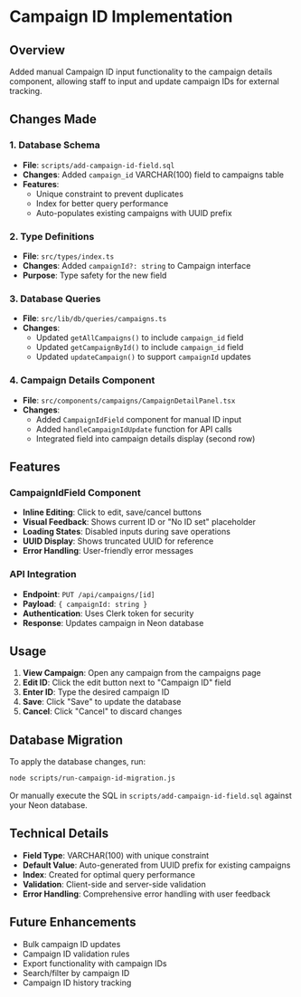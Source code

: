 # Campaign ID Implementation

## Overview
Added manual Campaign ID input functionality to the campaign details component, allowing staff to input and update campaign IDs for external tracking.

## Changes Made

### 1. Database Schema
- **File**: `scripts/add-campaign-id-field.sql`
- **Changes**: Added `campaign_id` VARCHAR(100) field to campaigns table
- **Features**: 
  - Unique constraint to prevent duplicates
  - Index for better query performance
  - Auto-populates existing campaigns with UUID prefix

### 2. Type Definitions
- **File**: `src/types/index.ts`
- **Changes**: Added `campaignId?: string` to Campaign interface
- **Purpose**: Type safety for the new field

### 3. Database Queries
- **File**: `src/lib/db/queries/campaigns.ts`
- **Changes**: 
  - Updated `getAllCampaigns()` to include `campaign_id` field
  - Updated `getCampaignById()` to include `campaign_id` field
  - Updated `updateCampaign()` to support `campaignId` updates

### 4. Campaign Details Component
- **File**: `src/components/campaigns/CampaignDetailPanel.tsx`
- **Changes**:
  - Added `CampaignIdField` component for manual ID input
  - Added `handleCampaignIdUpdate` function for API calls
  - Integrated field into campaign details display (second row)

## Features

### CampaignIdField Component
- **Inline Editing**: Click to edit, save/cancel buttons
- **Visual Feedback**: Shows current ID or "No ID set" placeholder
- **Loading States**: Disabled inputs during save operations
- **UUID Display**: Shows truncated UUID for reference
- **Error Handling**: User-friendly error messages

### API Integration
- **Endpoint**: `PUT /api/campaigns/[id]`
- **Payload**: `{ campaignId: string }`
- **Authentication**: Uses Clerk token for security
- **Response**: Updates campaign in Neon database

## Usage

1. **View Campaign**: Open any campaign from the campaigns page
2. **Edit ID**: Click the edit button next to "Campaign ID" field
3. **Enter ID**: Type the desired campaign ID
4. **Save**: Click "Save" to update the database
5. **Cancel**: Click "Cancel" to discard changes

## Database Migration

To apply the database changes, run:
```bash
node scripts/run-campaign-id-migration.js
```

Or manually execute the SQL in `scripts/add-campaign-id-field.sql` against your Neon database.

## Technical Details

- **Field Type**: VARCHAR(100) with unique constraint
- **Default Value**: Auto-generated from UUID prefix for existing campaigns
- **Index**: Created for optimal query performance
- **Validation**: Client-side and server-side validation
- **Error Handling**: Comprehensive error handling with user feedback

## Future Enhancements

- Bulk campaign ID updates
- Campaign ID validation rules
- Export functionality with campaign IDs
- Search/filter by campaign ID
- Campaign ID history tracking
